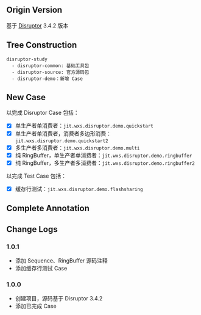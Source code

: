 ## Origin Version

基于 [Disruptor](https://github.com/LMAX-Exchange/disruptor) 3.4.2 版本

## Tree Construction

```
disruptor-study
  - disruptor-common: 基础工具包
  - disruptor-source: 官方源码包
  - disruptor-demo：新增 Case
```

## New Case

以完成 Disruptor Case 包括：

- [x] 单生产者单消费者：`jit.wxs.disruptor.demo.quickstart`
- [x] 单生产者单消费者，消费者多边形消费：`jit.wxs.disruptor.demo.quickstart2`
- [x] 多生产者多消费者：`jit.wxs.disruptor.demo.multi`
- [x] 纯 RingBuffer，单生产者单消费者：`jit.wxs.disruptor.demo.ringbuffer`
- [x] 纯 RingBuffer，多生产者多消费者：`jit.wxs.disruptor.demo.ringbuffer2`

以完成 Test Case 包括：

- [x] 缓存行测试：`jit.wxs.disruptor.demo.flashsharing`

## Complete Annotation

## Change Logs

### 1.0.1

- 添加 Sequence、RingBuffer 源码注释
- 添加缓存行测试 Case

### 1.0.0

- 创建项目，源码基于 Disruptor 3.4.2
- 添加已完成 Case

